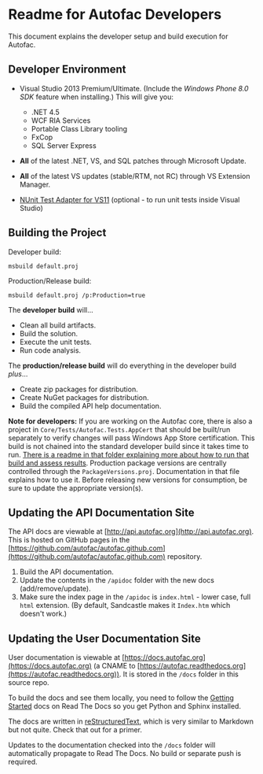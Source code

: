 # Readme for Autofac Developers

This document explains the developer setup and build execution for Autofac.

## Developer Environment

 - Visual Studio 2013 Premium/Ultimate. (Include the *Windows Phone 8.0 SDK*
   feature when installing.) This will give you:

   - .NET 4.5
   - WCF RIA Services
   - Portable Class Library tooling
   - FxCop
   - SQL Server Express

 - **All** of the latest .NET, VS, and SQL patches through Microsoft Update.
 - **All** of the latest VS updates (stable/RTM, not RC) through VS Extension
   Manager.
 - [NUnit Test Adapter for VS11](http://nunit.org/index.php?p=vsTestAdapter&amp;r=2.6.3)
   (optional - to run unit tests inside Visual Studio)

## Building the Project

Developer build:

`msbuild default.proj`

Production/Release build:

`msbuild default.proj /p:Production=true`

The **developer build** will...

 - Clean all build artifacts.
 - Build the solution.
 - Execute the unit tests.
 - Run code analysis.

The **production/release build** will do everything in the developer build
*plus*...

 - Create zip packages for distribution.
 - Create NuGet packages for distribution.
 - Build the compiled API help documentation.

**Note for developers:** If you are working on the Autofac core, there is
also a project in `Core/Tests/Autofac.Tests.AppCert` that should be built/run
separately to verify changes will pass Windows App Store certification. This
build is not chained into the standard developer build since it takes time to
run. [There is a readme in that folder explaining more about how to run that
build and assess results](https://github.com/autofac/Autofac/blob/master/Core/Tests/Autofac.Tests.AppCert/readme.html).
Production package versions are centrally controlled through the 
`PackageVersions.proj`. Documentation in that file explains how to use it.
Before releasing new versions for consumption, be sure to update the
appropriate version(s).

## Updating the API Documentation Site

The API docs are viewable at [http://api.autofac.org](http://api.autofac.org).
This is hosted on GitHub pages in the
[https://github.com/autofac/autofac.github.com](https://github.com/autofac/autofac.github.com)
repository.

 1. Build the API documentation.
 2. Update the contents in the `/apidoc` folder with the new docs (add/remove/update).
 3. Make sure the index page in the `/apidoc` is `index.html` - lower case, 
    full `html` extension. (By default, Sandcastle makes it `Index.htm` which
    doesn't work.)

## Updating the User Documentation Site

User documentation is viewable at [https://docs.autofac.org](https://docs.autofac.org)
(a CNAME to [https://autofac.readthedocs.org](https://autofac.readthedocs.org)).
It is stored in the `/docs` folder in this source repo.

To build the docs and see them locally, you need to follow the 
[Getting Started](https://docs.readthedocs.org/en/latest/getting_started.html)
docs on Read The Docs so you get Python and Sphinx installed.

The docs are written in [reStructuredText](http://sphinx-doc.org/rest.html),
which is very similar to Markdown but not quite. Check that out for a primer.

Updates to the documentation checked into the `/docs` folder will automatically
propagate to Read The Docs. No build or separate push is required.
